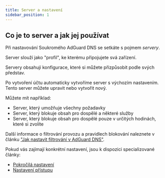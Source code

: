 ```yaml
---
title: Server a nastavení
sidebar_position: 1
---
```


## Co je to server a jak jej používat

Při nastavování Soukromého AdGuard DNS se setkáte s pojmem _servery_.

Server slouží jako "profil", ke kterému připojujete svá zařízení.

Servery obsahují konfigurace, které si můžete přizpůsobit podle svých představ.

Po vytvoření účtu automaticky vytvoříme server s výchozím nastavením. Tento server můžete upravit nebo vytvořit nový.

Můžete mít například:

- Server, který umožňuje všechny požadavky
- Server, který blokuje obsah pro dospělé a některé služby
- Server, který blokuje obsah pro dospělé pouze v určitých hodinách, které si zvolíte

Další informace o filtrování provozu a pravidlech blokování naleznete v článku ["Jak nastavit filtrování v AdGuard DNS"](/private-dns/setting-up-filtering/blocklists.md).

Pokud vás zajímají konkrétní nastavení, jsou k dispozici specializované články:

- [Pokročilá nastavení](/private-dns/server-and-settings/advanced.md)
- [Nastavení přístupu](/private-dns/server-and-settings/access.md)
